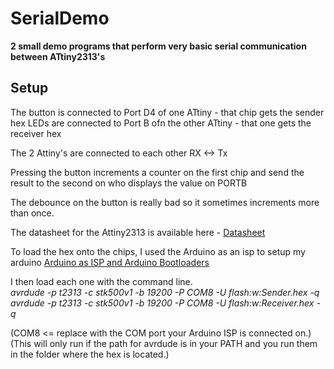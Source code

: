# SerialDemo

__2 small demo programs that perform very basic serial communication between ATtiny2313's__

## Setup
The button is connected to Port D4 of one ATtiny - that chip gets the sender hex
LEDs are connected to Port B ofn the other ATtiny - that one gets the receiver hex

The 2 Attiny's are connected to each other RX <-> Tx 

Pressing the button increments a counter on the first chip and send the result to the second on who displays the value on PORTB

The debounce on the button is really bad so it sometimes increments more than once.

The datasheet for the Attiny2313 is available here - 
[Datasheet](http://ww1.microchip.com/downloads/en/DeviceDoc/doc8246.pdf)

To load the hex onto the chips, I used the Arduino as an isp to setup my arduino
[Arduino as ISP and Arduino Bootloaders](https://www.arduino.cc/en/Tutorial/ArduinoISP)

I then load each one with the command line.  
_avrdude -p t2313 -c stk500v1 -b 19200 -P COM8 -U flash:w:Sender.hex -q_  
_avrdude -p t2313 -c stk500v1 -b 19200 -P COM8 -U flash:w:Receiver.hex -q_  

(COM8 <= replace with the COM port your Arduino ISP is connected on.)
(This will only run if the path for avrdude is in your PATH and you run them in the folder where the hex is located.)



